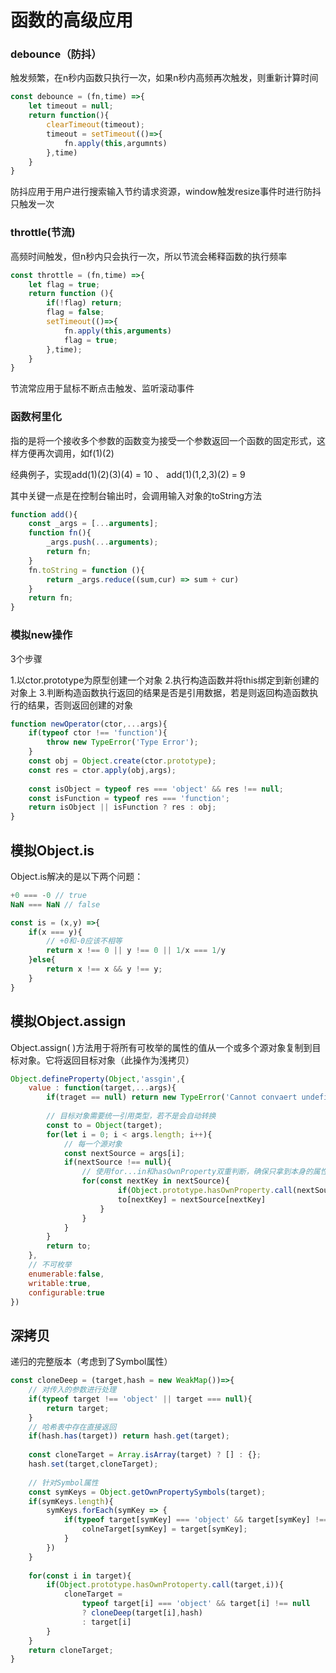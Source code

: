 # 函数的高级应用

### debounce（防抖）

触发频繁，在n秒内函数只执行一次，如果n秒内高频再次触发，则重新计算时间

```javascript
const debounce = (fn,time) =>{
	let timeout = null;
	return function(){
		clearTimeout(timeout);
		timeout = setTimeout(()=>{
			fn.apply(this,argumnts)
		},time)
	}
}
```

防抖应用于用户进行搜索输入节约请求资源，window触发resize事件时进行防抖只触发一次

### throttle(节流)

高频时间触发，但n秒内只会执行一次，所以节流会稀释函数的执行频率

```javascript
const throttle = (fn,time) =>{
	let flag = true;
	return function (){
		if(!flag) return;
		flag = false;
		setTimeout(()=>{
			fn.apply(this,arguments)
			flag = true;
		},time);
	}
}
```

节流常应用于鼠标不断点击触发、监听滚动事件

### 函数柯里化

指的是将一个接收多个参数的函数变为接受一个参数返回一个函数的固定形式，这样方便再次调用，如f(1)(2)

经典例子，实现add(1)(2)(3)(4) = 10 、 add(1)(1,2,3)(2) = 9

其中关键一点是在控制台输出时，会调用输入对象的toString方法

```javascript
function add(){
	const _args = [...arguments];
	function fn(){
		_args.push(...arguments);
		return fn;
	}
	fn.toString = function (){
		return _args.reduce((sum,cur) => sum + cur)
	}
	return fn;
}
```

### 模拟new操作

3个步骤

1.以ctor.prototype为原型创建一个对象
2.执行构造函数并将this绑定到新创建的对象上
3.判断构造函数执行返回的结果是否是引用数据，若是则返回构造函数执行的结果，否则返回创建的对象

```javascript
function newOperator(ctor,...args){
	if(typeof ctor !== 'function'){
		throw new TypeError('Type Error');
	}
	const obj = Object.create(ctor.prototype);
	const res = ctor.apply(obj,args);
	
	const isObject = typeof res === 'object' && res !== null;
	const isFunction = typeof res === 'function';
	return isObject || isFunction ? res : obj;
}
```

## 模拟Object.is

Object.is解决的是以下两个问题：
```javascript
+0 === -0 // true
NaN === NaN // false
```

```javascript
const is = (x,y) =>{
	if(x === y){
		// +0和-0应该不相等
		return x !== 0 || y !== 0 || 1/x === 1/y
	}else{
		return x !== x && y !== y;
	}
}
```

## 模拟Object.assign
Object.assign( )方法用于将所有可枚举的属性的值从一个或多个源对象复制到目标对象。它将返回目标对象（此操作为浅拷贝）
```javascript
Object.defineProperty(Object,'assgin',{
	value : function(target,...args){
		if(traget == null) return new TypeError('Cannot convaert undefined or null to object');
		
		// 目标对象需要统一引用类型，若不是会自动转换
		const to = Object(target);
		for(let i = 0; i < args.length; i++){
			// 每一个源对象
			const nextSource = args[i];
			if(nextSource !== null){
				// 使用for...in和hasOwnProperty双重判断，确保只拿到本身的属性、方法（不包含继承的）
				for(const nextKey in nextSource){
						if(Object.prototype.hasOwnProperty.call(nextSource,netxtKey)){
						to[nextKey] = nextSource[nextKey]
					}
				}
			}
		}
		return to;
	},
	// 不可枚举
	enumerable:false,
	writable:true,
	configurable:true
})
```

## 深拷贝
递归的完整版本（考虑到了Symbol属性）
```javascript
const cloneDeep = (target,hash = new WeakMap())=>{
	// 对传入的参数进行处理
	if(typeof target !== 'object' || target === null){
		return target;
	}
	// 哈希表中存在直接返回
	if(hash.has(target)) return hash.get(target);
	
	const cloneTarget = Array.isArray(target) ? [] : {};
	hash.set(target,cloneTarget);
	
	// 针对Symbol属性
	const symKeys = Object.getOwnPropertySymbols(target);
	if(symKeys.length){
		symKeys.forEach(symKey => {
			if(typeof target[symKey] === 'object' && target[symKey] !== null ){
				colneTarget[symKey] = target[symKey];
			}
		})
	}
	
	for(const i in target){
		if(Object.prototype.hasOwnProtoperty.call(target,i)){
			cloneTarget = 
				typeof target[i] === 'object' && target[i] !== null
				? cloneDeep(target[i],hash)
				: target[i]
		}
	}
	return cloneTarget;
}
```

